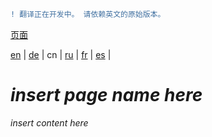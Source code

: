 ```diff
! 翻译正在开发中。 请依赖英文的原始版本。
```

[页面](https://github.com/syncloud/docs/blob/master/cn/index.md#页面)

[en](https://github.com/syncloud/platform/wiki/External-Disk) | 
[de](https://github.com/syncloud/docs/blob/master/de/content/External-Disk.md) | 
cn | 
[ru](https://github.com/syncloud/docs/blob/master/ru/content/External-Disk.md) | 
[fr](https://github.com/syncloud/docs/blob/master/fr/content/External-Disk.md) | 
[es](https://github.com/syncloud/docs/blob/master/es/content/External-Disk.md) | 

# *insert page name here*

*insert content here*
